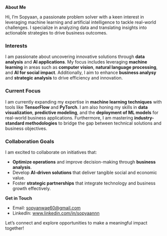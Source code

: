 **About Me**

Hi, I’m Sopyaan, a passionate problem solver with a keen interest in leveraging machine learning and artificial intelligence to tackle real-world challenges. I specialize in analyzing data and translating insights into actionable strategies to drive business outcomes.

### Interests  
I am passionate about uncovering innovative solutions through **data analysis** and **AI applications**. My focus includes leveraging **machine learning** in areas such as **computer vision**, **natural language processing**, and **AI for social impact**. Additionally, I aim to enhance **business analysy** and **strategic analysis** to drive efficiency and innovation.  

### Current Focus  
I am currently expanding my expertise in **machine learning techniques** with tools like **TensorFlow** and **PyTorch**. I am also honing my skills in **data visualization**, **predictive modeling**, and the **deployment of ML models** for real-world business applications. Furthermore, I am mastering **industry-standard methodologies** to bridge the gap between technical solutions and business objectives.  

### Collaboration Goals  
I am excited to collaborate on initiatives that:  
- **Optimize operations** and improve decision-making through **business analysis**.  
- Develop **AI-driven solutions** that deliver tangible social and economic value.  
- Foster **strategic partnerships** that integrate technology and business growth effectively.
  
**Get in Touch**

- Email: sopyanwae60@gmail.com
- LinkedIn: www.linkedin.com/in/sopyaannn
  
Let’s connect and explore opportunities to make a meaningful impact together!


<!---
Sopyaan/Sopyaan is a ✨ special ✨ repository because its `README.md` (this file) appears on your GitHub profile.
You can click the Preview link to take a look at your changes.
--->
